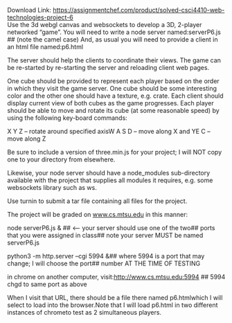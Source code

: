 Download Link: https://assignmentchef.com/product/solved-csci4410-web-technologies-project-6
<br>
Use the 3d webgl canvas and websockets to develop a 3D, 2-player networked “game”. You will need to write a node server named:serverP6.js ## (note the camel case) And, as usual you will need to provide a client in an html file named:p6.html

The server should help the clients to coordinate their views. The game can be re-started by re-starting the server and reloading client web pages.

One cube should be provided to represent each player based on the order in which they visit the game server. One cube should be some interesting color and the other one should have a texture, e.g. crate. Each client should display current view of both cubes as the game progresses. Each player should be able to move and rotate its cube (at some reasonable speed) by using the following key-board commands:

X Y Z – rotate around specified axisW A S D – move along X and YE C – move along Z

Be sure to include a version of three.min.js for your project; I will NOT copy one to your directory from elsewhere.

Likewise, your node server should have a node_modules sub-directory available with the project that supplies all modules it requires, e.g. some websockets library such as ws.

Use turnin to submit a tar file containing all files for the project.

The project will be graded on www.cs.mtsu.edu in this manner:

node serverP6.js &amp; ## &lt;– your server should use one of the two## ports that you were assigned in class## note your server MUST be named serverP6.js

python3 -m http.server –cgi 5994 &amp;## where 5994 is a port that may change; I will choose the port## number AT THE TIME OF TESTING

in chrome on another computer, visit:http://www.cs.mtsu.edu:5994 ## 5994 chgd to same port as above

When I visit that URL, there should be a file there named p6.htmlwhich I will select to load into the browser.Note that I will load p6.html in two different instances of chrometo test as 2 simultaneous players.